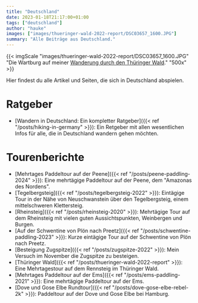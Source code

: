 ```yaml
---
title: "Deutschland"
date: 2023-01-18T21:17:00+01:00
tags: ["deutschland"]
author: "hauke"
images: ["images/thueringer-wald-2022-report/DSC03657_1600.JPG"]
summary: "Alle Beiträge aus Deutschland."
---
```


{{< imgScale "images/thueringer-wald-2022-report/DSC03657_1600.JPG" "Die Wartburg auf meiner [Wanderung durch den Thüringer Wald](/de/posts/thueringer-wald-2022-report)." "500x" >}}

Hier findest du alle Artikel und Seiten, die sich in Deutschland abspielen.

# Ratgeber

* [Wandern in Deutschland: Ein kompletter Ratgeber]({{< ref "/posts/hiking-in-germany" >}}): Ein Retgeber mit allen wesentlichen Infos für alle, die in Deutschland wandern gehen möchten.

# Tourenberichte

* [Mehrtages Paddeltour auf der Peene]({{< ref "/posts/peene-paddling-2024" >}}): Eine mehrtägige Paddeltour auf der Peene, dem "Amazonas des Nordens".
* [Tegelbergsteig]({{< ref "/posts/tegelbergsteig-2022" >}}): Eintägige Tour in der Nähe von Neuschwanstein über den Tegelbergsteig, einem mittelschweren Klettersteig.
* [Rheinsteig]({{< ref "/posts/rheinsteig-2020" >}}): Mehrtägige Tour auf dem Rheinsteig mit vielen guten Aussichtspunkten, Weinbergen und Burgen.
* [Auf der Schwentine von Plön nach Preetz]({{< ref "/posts/schwentine-paddling-2023" >}}): Kurze eintägige Tour auf der Schwentine von Plön nach Preetz.
* [Besteigung Zugspitze]({{< ref "/posts/zugspitze-2022" >}}): Mein Versuch im November die Zugspitze zu besteigen.
* [Thüringer Wald]({{< ref "/posts/thueringer-wald-2022-report" >}}): Eine Mehrtagestour auf dem Rennsteig im Thüringer Wald.
* [Mehrtages Paddeltour auf der Ems]({{< ref "/posts/ems-paddling-2021" >}}): Eine mehrtägige Paddeltour auf der Ems.
* [Dove und Gose Elbe Rundtour]({{< ref "/posts/dove-gose-elbe-rebel-2k" >}}): Paddeltour auf der Dove und Gose Elbe bei Hamburg.
